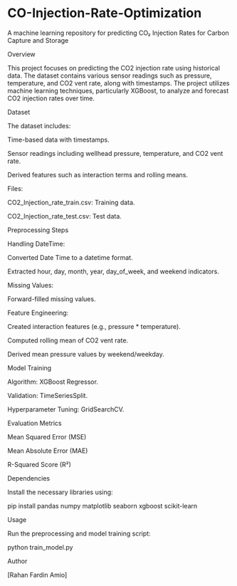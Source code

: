 # CO-Injection-Rate-Optimization
A machine learning repository for predicting CO₂ Injection Rates for Carbon Capture and Storage

Overview

This project focuses on predicting the CO2 injection rate using historical data. The dataset contains various sensor readings such as pressure, temperature, and CO2 vent rate, along with timestamps. The project utilizes machine learning techniques, particularly XGBoost, to analyze and forecast CO2 injection rates over time.

Dataset

The dataset includes:

Time-based data with timestamps.

Sensor readings including wellhead pressure, temperature, and CO2 vent rate.

Derived features such as interaction terms and rolling means.

Files:

CO2_Injection_rate_train.csv: Training data.

CO2_Injection_rate_test.csv: Test data.

Preprocessing Steps

Handling DateTime:

Converted Date Time to a datetime format.

Extracted hour, day, month, year, day_of_week, and weekend indicators.

Missing Values:

Forward-filled missing values.

Feature Engineering:

Created interaction features (e.g., pressure * temperature).

Computed rolling mean of CO2 vent rate.

Derived mean pressure values by weekend/weekday.

Model Training

Algorithm: XGBoost Regressor.

Validation: TimeSeriesSplit.

Hyperparameter Tuning: GridSearchCV.

Evaluation Metrics

Mean Squared Error (MSE)

Mean Absolute Error (MAE)

R-Squared Score (R²)

Dependencies

Install the necessary libraries using:

pip install pandas numpy matplotlib seaborn xgboost scikit-learn

Usage

Run the preprocessing and model training script:

python train_model.py

Author

[Rahan Fardin Amio]

